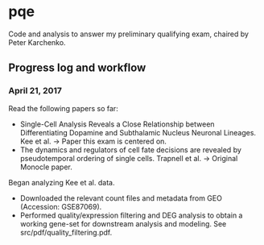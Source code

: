 # pqe

Code and analysis to answer my preliminary qualifying exam, chaired by Peter Karchenko.

## Progress log and workflow
### April 21, 2017
Read the following papers so far:
- Single-Cell Analysis Reveals a Close Relationship between Differentiating Dopamine and Subthalamic Nucleus Neuronal Lineages. Kee et al. -> Paper this exam is centered on.
- The dynamics and regulators of cell fate decisions are revealed by pseudotemporal ordering of single cells. Trapnell et al. -> Original Monocle paper.

Began analyzing Kee et al. data. 
- Downloaded the relevant count files and metadata from GEO (Accession: GSE87069). 
- Performed quality/expression filtering and DEG analysis to obtain a working gene-set for downstream analysis and modeling. See src/pdf/quality_filtering.pdf. 
